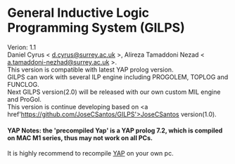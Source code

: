 # General Inductive Logic Programming System (GILPS)
Verion: 1.1 <br>
Daniel Cyrus \< <d.cyrus@surrey.ac.uk> \>, Alireza Tamaddoni Nezad \< <a.tamaddoni-nezhad@surrey.ac.uk> \>.<br>
This version is compatible with latest YAP prolog version.<br>
GILPS can work with several ILP engine including PROGOLEM, TOPLOG and FUNCLOG.<br>
Next GILPS version(2.0) will be released with our own custom MIL engine and ProGol.
<br>
This version is continue developing based on <a href'https://github.com/JoseCSantos/GILPS'>JoseCSantos</a> version(1.0).
<br>
<h4> YAP Notes: the 'precompiled Yap' is a YAP prolog 7.2, which is compiled on MAC M1 series, thus may not work on all PCs.</h4>
It is highly recommend to recompile <a href='https://www.dcc.fc.up.pt/~vsc/yap/index.html'>YAP</a> on your own pc.
